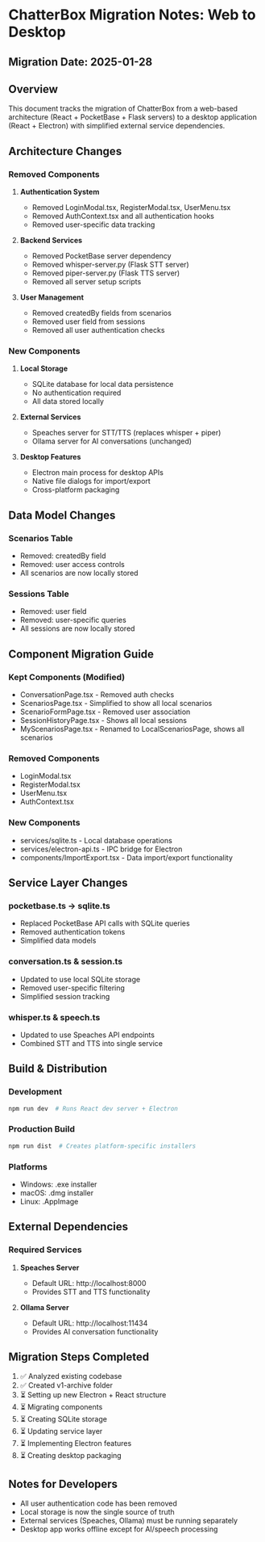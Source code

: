 # ChatterBox Migration Notes: Web to Desktop

## Migration Date: 2025-01-28

## Overview
This document tracks the migration of ChatterBox from a web-based architecture (React + PocketBase + Flask servers) to a desktop application (React + Electron) with simplified external service dependencies.

## Architecture Changes

### Removed Components
1. **Authentication System**
   - Removed LoginModal.tsx, RegisterModal.tsx, UserMenu.tsx
   - Removed AuthContext.tsx and all authentication hooks
   - Removed user-specific data tracking

2. **Backend Services**
   - Removed PocketBase server dependency
   - Removed whisper-server.py (Flask STT server)
   - Removed piper-server.py (Flask TTS server)
   - Removed all server setup scripts

3. **User Management**
   - Removed createdBy fields from scenarios
   - Removed user field from sessions
   - Removed all user authentication checks

### New Components
1. **Local Storage**
   - SQLite database for local data persistence
   - No authentication required
   - All data stored locally

2. **External Services**
   - Speaches server for STT/TTS (replaces whisper + piper)
   - Ollama server for AI conversations (unchanged)

3. **Desktop Features**
   - Electron main process for desktop APIs
   - Native file dialogs for import/export
   - Cross-platform packaging

## Data Model Changes

### Scenarios Table
- Removed: createdBy field
- Removed: user access controls
- All scenarios are now locally stored

### Sessions Table  
- Removed: user field
- Removed: user-specific queries
- All sessions are now locally stored

## Component Migration Guide

### Kept Components (Modified)
- ConversationPage.tsx - Removed auth checks
- ScenariosPage.tsx - Simplified to show all local scenarios
- ScenarioFormPage.tsx - Removed user association
- SessionHistoryPage.tsx - Shows all local sessions
- MyScenariosPage.tsx - Renamed to LocalScenariosPage, shows all scenarios

### Removed Components
- LoginModal.tsx
- RegisterModal.tsx
- UserMenu.tsx
- AuthContext.tsx

### New Components
- services/sqlite.ts - Local database operations
- services/electron-api.ts - IPC bridge for Electron
- components/ImportExport.tsx - Data import/export functionality

## Service Layer Changes

### pocketbase.ts → sqlite.ts
- Replaced PocketBase API calls with SQLite queries
- Removed authentication tokens
- Simplified data models

### conversation.ts & session.ts
- Updated to use local SQLite storage
- Removed user-specific filtering
- Simplified session tracking

### whisper.ts & speech.ts
- Updated to use Speaches API endpoints
- Combined STT and TTS into single service

## Build & Distribution

### Development
```bash
npm run dev  # Runs React dev server + Electron
```

### Production Build
```bash
npm run dist  # Creates platform-specific installers
```

### Platforms
- Windows: .exe installer
- macOS: .dmg installer  
- Linux: .AppImage

## External Dependencies

### Required Services
1. **Speaches Server**
   - Default URL: http://localhost:8000
   - Provides STT and TTS functionality
   
2. **Ollama Server**
   - Default URL: http://localhost:11434
   - Provides AI conversation functionality

## Migration Steps Completed
1. ✅ Analyzed existing codebase
2. ✅ Created v1-archive folder
3. ⏳ Setting up new Electron + React structure
4. ⏳ Migrating components
5. ⏳ Creating SQLite storage
6. ⏳ Updating service layer
7. ⏳ Implementing Electron features
8. ⏳ Creating desktop packaging

## Notes for Developers
- All user authentication code has been removed
- Local storage is now the single source of truth
- External services (Speaches, Ollama) must be running separately
- Desktop app works offline except for AI/speech processing